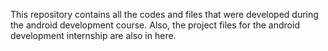 This repository contains all the codes and files that were developed during the android development course.
Also, the project files for the android development internship are also in here.